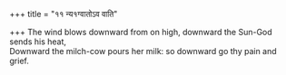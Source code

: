 +++
title = "११ न्य१ग्वातोऽव वाति"

+++
The wind blows downward from on high, downward the Sun-God sends his heat,  
     Downward the milch-cow pours her milk: so downward go thy pain and grief.